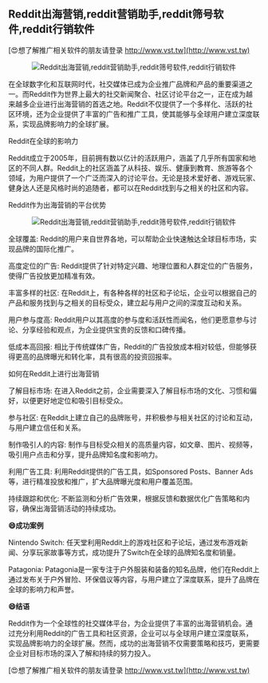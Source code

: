 ## **Reddit出海营销,reddit营销助手,reddit筛号软件,reddit行销软件**

[😍想了解推广相关软件的朋友请登录 http://www.vst.tw](http://www.vst.tw)

 <center><img src="https://vst.tw/MP4/tuiguang/png/4.png" alt="Reddit出海营销,reddit营销助手,reddit筛号软件,reddit行销软件"></center>

在全球数字化和互联网时代，社交媒体已成为企业推广品牌和产品的重要渠道之一。而Reddit作为世界上最大的社交新闻聚合、社区讨论平台之一，正在成为越来越多企业进行出海营销的首选之地。Reddit不仅提供了一个多样化、活跃的社区环境，还为企业提供了丰富的广告和推广工具，使其能够与全球用户建立深度联系，实现品牌影响力的全球扩展。

Reddit在全球的影响力

Reddit成立于2005年，目前拥有数以亿计的活跃用户，涵盖了几乎所有国家和地区的不同人群。Reddit上的社区涵盖了从科技、娱乐、健康到教育、旅游等各个领域，为用户提供了一个广泛而深入的讨论平台。无论是技术爱好者、游戏玩家、健身达人还是风格时尚的追随者，都可以在Reddit找到与之相关的社区和内容。

Reddit作为出海营销的平台优势

 <center><img src="https://vst.tw/MP4/tuiguang/png/3.png" alt="Reddit出海营销,reddit营销助手,reddit筛号软件,reddit行销软件"></center>

全球覆盖: Reddit的用户来自世界各地，可以帮助企业快速触达全球目标市场，实现品牌的国际化推广。

高度定位的广告: Reddit提供了针对特定兴趣、地理位置和人群定位的广告服务，使得广告投放更加精准有效。

丰富多样的社区: 在Reddit上，有各种各样的社区和子论坛，企业可以根据自己的产品和服务找到与之相关的目标受众，建立起与用户之间的深度互动和关系。

用户参与度高: Reddit用户以其高度的参与度和活跃性而闻名，他们更愿意参与讨论、分享经验和观点，为企业提供宝贵的反馈和口碑传播。

低成本高回报: 相比于传统媒体广告，Reddit的广告投放成本相对较低，但能够获得更高的品牌曝光和转化率，具有很高的投资回报率。

如何在Reddit上进行出海营销

了解目标市场: 在进入Reddit之前，企业需要深入了解目标市场的文化、习惯和偏好，以便更好地定位和吸引目标受众。

参与社区: 在Reddit上建立自己的品牌账号，并积极参与相关社区的讨论和互动，与用户建立信任和关系。

制作吸引人的内容: 制作与目标受众相关的高质量内容，如文章、图片、视频等，吸引用户点击和分享，提升品牌知名度和影响力。

利用广告工具: 利用Reddit提供的广告工具，如Sponsored Posts、Banner Ads等，进行精准投放和推广，扩大品牌曝光度和用户覆盖范围。

持续跟踪和优化: 不断监测和分析广告效果，根据反馈和数据优化广告策略和内容，确保出海营销活动的持续成功。

**😄成功案例**

Nintendo Switch: 任天堂利用Reddit上的游戏社区和子论坛，通过发布游戏新闻、分享玩家故事等方式，成功提升了Switch在全球的品牌知名度和销量。

Patagonia: Patagonia是一家专注于户外服装和装备的知名品牌，他们在Reddit上通过发布关于户外冒险、环保倡议等内容，与用户建立了深度联系，提升了品牌在全球的影响力和声誉。

**😄结语**

Reddit作为一个全球性的社交媒体平台，为企业提供了丰富的出海营销机会。通过充分利用Reddit的广告工具和社区资源，企业可以与全球用户建立深度联系，实现品牌影响力的全球扩展。然而，成功的出海营销不仅需要策略和技巧，更需要企业对目标市场的深入了解和持续的努力投入。

[😍想了解推广相关软件的朋友请登录 http://www.vst.tw](http://www.vst.tw)



